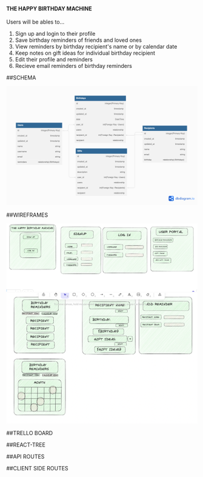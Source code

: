 <h4>THE HAPPY BIRTHDAY MACHINE</h4>

Users will be ables to...
1. Sign up and login to their profile
2. Save birthday reminders of friends and loved ones
3. View reminders by birthday recipient's name or by calendar date
4. Keep notes on gift ideas for individual birthday recipient
5. Edit their profile and reminders
6. Recieve email reminders of birthday reminders


##SCHEMA

<img src="./schema.png" alt="Schema">


##WIREFRAMES

<img src="./wireframe1.png" alt="Wireframe">
<img src="./wireframe2.png" alt="Wireframe">

##TRELLO BOARD



##REACT-TREE


##API ROUTES


##CLIENT SIDE ROUTES
